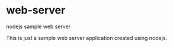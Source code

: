 # web-server
nodejs sample web server


This is just a sample web server application created using nodejs.
